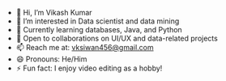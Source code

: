 - 👋 Hi, I’m Vikash Kumar  
- 👀 I’m interested in Data scientist and data mining 
- 🌱 Currently learning databases, Java, and Python  
- 💼 Open to collaborations on UI/UX and data-related projects 
- 📫 Reach me at: vksiwan456@gmail.com 
- 😄 Pronouns: He/Him
- ⚡ Fun fact: I enjoy video editing as a hobby!

 
 
 
  



<!---
Vikash185/Vikash185 is a ✨ special ✨ repository because its `README.md` (this file) appears on your GitHub profile.
You can click the Preview link to take a look at your changes.
--->
